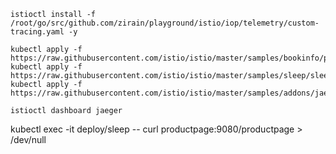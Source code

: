 ```
istioctl install -f /root/go/src/github.com/zirain/playground/istio/iop/telemetry/custom-tracing.yaml -y

kubectl apply -f https://raw.githubusercontent.com/istio/istio/master/samples/bookinfo/platform/kube/bookinfo.yaml
kubectl apply -f https://raw.githubusercontent.com/istio/istio/master/samples/sleep/sleep.yaml
kubectl apply -f https://raw.githubusercontent.com/istio/istio/master/samples/addons/jaeger.yaml

istioctl dashboard jaeger
```

kubectl exec -it deploy/sleep -- curl productpage:9080/productpage > /dev/null